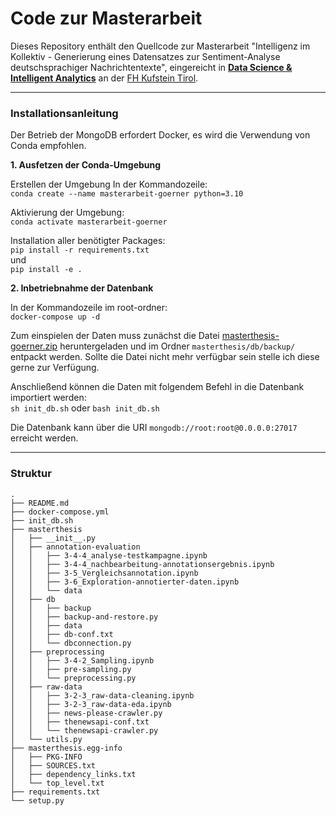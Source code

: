 # Code zur Masterarbeit

Dieses Repository enthält den Quellcode zur Masterarbeit "Intelligenz im Kollektiv - Generierung eines Datensatzes zur Sentiment-Analyse deutschsprachiger Nachrichtentexte", eingereicht in  [**Data Science & Intelligent Analytics**](https://www.fh-kufstein.ac.at/eng/Study/master/data-science-intelligent-analytics-pt) an der [FH Kufstein Tirol](https://www.fh-kufstein.ac.at/eng/). 

---
### Installationsanleitung

Der Betrieb der MongoDB erfordert Docker, es wird die Verwendung von Conda empfohlen.

**1. Ausfetzen der Conda-Umgebung**

Erstellen der Umgebung In der Kommandozeile:   
``conda create --name masterarbeit-goerner python=3.10 ``

Aktivierung der Umgebung:  
``conda activate masterarbeit-goerner``

Installation aller benötigter Packages:  
```pip install -r requirements.txt```  
und  
```pip install -e .```

**2. Inbetriebnahme der Datenbank**

In der Kommandozeile im root-ordner:  
```docker-compose up -d```

Zum einspielen der Daten muss zunächst die Datei 
[masterthesis-goerner.zip](https://kufsteinfh-my.sharepoint.com/:u:/g/personal/1910837689_stud_fh-kufstein_ac_at/EfRHw4cgfJxOvp2sOh3SxbYBsyAwTWtI4z6t4uSgW_FKbQ?e=hCp860)
heruntergeladen und im Ordner
`masterthesis/db/backup/`
entpackt werden. Sollte die Datei nicht mehr verfügbar sein stelle ich diese gerne zur Verfügung.

Anschließend können die Daten mit folgendem Befehl in die Datenbank importiert werden:  
```sh init_db.sh``` oder ``bash init_db.sh``

Die Datenbank kann über die URI ``mongodb://root:root@0.0.0.0:27017`` erreicht werden.

---
### Struktur

```
.
├── README.md
├── docker-compose.yml
├── init_db.sh      
├── masterthesis
│   ├── __init__.py
│   ├── annotation-evaluation
│   │   ├── 3-4-4_analyse-testkampagne.ipynb
│   │   ├── 3-4-4_nachbearbeitung-annotationsergebnis.ipynb
│   │   ├── 3-5_Vergleichsannotation.ipynb
│   │   ├── 3-6_Exploration-annotierter-daten.ipynb
│   │   └── data
│   ├── db
│   │   ├── backup
│   │   ├── backup-and-restore.py
│   │   ├── data
│   │   ├── db-conf.txt
│   │   └── dbconnection.py
│   ├── preprocessing
│   │   ├── 3-4-2_Sampling.ipynb
│   │   ├── pre-sampling.py
│   │   └── preprocessing.py
│   ├── raw-data
│   │   ├── 3-2-3_raw-data-cleaning.ipynb
│   │   ├── 3-2-3_raw-data-eda.ipynb
│   │   ├── news-please-crawler.py
│   │   ├── thenewsapi-conf.txt
│   │   └── thenewsapi-crawler.py
│   └── utils.py
├── masterthesis.egg-info
│   ├── PKG-INFO
│   ├── SOURCES.txt
│   ├── dependency_links.txt
│   └── top_level.txt
├── requirements.txt
└── setup.py
```






